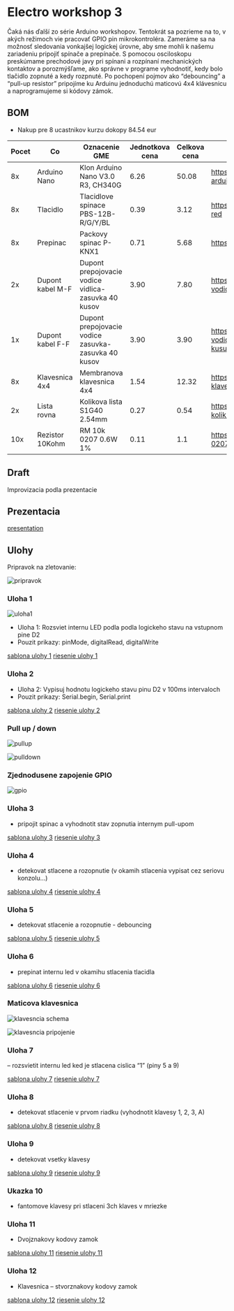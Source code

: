 # Electro workshop 3

Čaká nás ďalší zo série Arduino workshopov. Tentokrát sa pozrieme na to, v akých režimoch vie pracovať GPIO pin mikrokontroléra. Zameráme sa na možnosť sledovania vonkajšej logickej úrovne, aby sme mohli k našemu zariadeniu pripojiť spínače a prepínače. S pomocou osciloskopu preskúmame prechodové javy pri spínani a rozpínaní mechanických kontaktov a porozmýšľame, ako správne v programe vyhodnotiť, kedy bolo tlačidlo zopnuté a kedy rozpnuté. Po pochopení pojmov ako “debouncing” a “pull-up resistor” pripojíme ku Arduinu jednoduchú maticovú 4x4 klávesnicu a naprogramujeme si kódovy zámok.

## BOM

- Nakup pre 8 ucastnikov kurzu dokopy 84.54 eur

| Pocet | Co                            | Oznacenie GME                                 | Jednotkova cena | Celkova cena | Linka         |
|-------|-------------------------------|-----------------------------------------------|-----------------|--------------|---------------|
| 8x    | Arduino Nano                  | Klon Arduino Nano V3.0 R3, CH340G             | 6.26            | 50.08        | https://www.gme.sk/klon-arduino-nano-v3-0-r3-ch340g |
| 8x    | Tlacidlo                      | Tlacidlove spinace PBS-12B-R/G/Y/BL           | 0.39            | 3.12         | https://www.gme.sk/p-pb303b-red |
| 8x    | Prepinac                      | Packovy spinac P-KNX1                         | 0.71            | 5.68         | https://www.gme.sk/p-knx1 |
| 2x    | Dupont kabel M-F              | Dupont prepojovacie vodice vidlica-zasuvka 40 kusov | 3.90      | 7.80         | https://www.gme.sk/propojovaci-vodice-vidlice-zasuvka-40-kusu |
| 1x    | Dupont kabel F-F              | Dupont prepojovacie vodice zasuvka-zasuvka 40 kusov | 3.90      | 3.90         | https://www.gme.sk/propojovaci-vodice-zasuvka-zasuvka-40-kusu |
| 8x    | Klavesnica 4x4                | Membranova klavesnica 4x4                     | 1.54            | 12.32        | https://www.gme.sk/membranova-klavesnice-4x4 |
| 2x    | Lista rovna                   | Kolikova lista S1G40 2.54mm                   | 0.27            | 0.54         | https://www.gme.sk/oboustranny-kolik-s1g40-2-54mm |
| 10x   | Rezistor 10Kohm               | RM 10k 0207 0.6W 1%                           | 0.11            | 1.1          | https://www.gme.sk/rm-10k-0207-0-6w-1 | 

## Draft

Improvizacia podla prezentacie

## Prezentacia

[presentation](prezentacia.pdf)

## Ulohy

Pripravok na zletovanie:

![pripravok](res/pripravok.jpg)

### Uloha 1

![uloha1](res/uloha1.png)

- Uloha 1: Rozsviet internu LED podla podla logickeho stavu na vstupnom pine D2
- Pouzit prikazy: pinMode, digitalRead, digitalWrite

[sablona ulohy 1](progs/u1.ino)
[riesenie ulohy 1](progs/u1riesenie.ino)

### Uloha 2

- Uloha 2: Vypisuj hodnotu logickeho stavu pinu D2 v 100ms intervaloch
- Pouzit prikazy: Serial.begin, Serial.print

[sablona ulohy 2](progs/u2.ino)
[riesenie ulohy 2](progs/u2riesenie.ino)

### Pull up / down

![pullup](res/pullup.png)

![pulldown](res/pulldown.png)

### Zjednodusene zapojenie GPIO

![gpio](res/gpio.png)

### Uloha 3

- pripojit spinac a vyhodnotit stav zopnutia internym pull-upom

[sablona ulohy 3](progs/u3.ino)
[riesenie ulohy 3](progs/u3riesenie.ino)

### Uloha 4

- detekovat stlacene a rozopnutie (v okamih stlacenia vypisat cez seriovu konzolu...)

[sablona ulohy 4](progs/u4.ino)
[riesenie ulohy 4](progs/u4riesenie.ino)

### Uloha 5

- detekovat stlacenie a rozopnutie - debouncing

[sablona ulohy 5](progs/u5.ino)
[riesenie ulohy 5](progs/u5riesenie.ino)

### Uloha 6

- prepinat internu led v okamihu stlacenia tlacidla

[sablona ulohy 6](progs/u6.ino)
[riesenie ulohy 6](progs/u6riesenie.ino)

### Maticova klavesnica

![klavesncia schema](res/klavesnica1.png)

![klavesncia pripojenie](res/klavesnica2.png)

### Uloha 7

– rozsvietit internu led ked je stlacena cislica “1” (piny 5 a 9)

[sablona ulohy 7](progs/u7.ino)
[riesenie ulohy 7](progs/u7riesenie.ino)

### Uloha 8

- detekovat stlacenie v prvom riadku (vyhodnotit klavesy 1, 2, 3, A)

[sablona ulohy 8](progs/u8.ino)
[riesenie ulohy 8](progs/u8riesenie.ino)

### Uloha 9

- detekovat vsetky klavesy

[sablona ulohy 9](progs/u9.ino)
[riesenie ulohy 9](progs/u9riesenie.ino)

### Ukazka 10

- fantomove klavesy pri stlaceni 3ch klaves v mriezke

### Uloha 11

- Dvojznakovy kodovy zamok

[sablona ulohy 11](progs/u11.ino)
[riesenie ulohy 11](progs/u11riesenie.ino)

### Uloha 12

- Klavesnica – stvorznakovy kodovy zamok

[sablona ulohy 12](progs/u12.ino)
[riesenie ulohy 12](progs/u12riesenie.ino)
